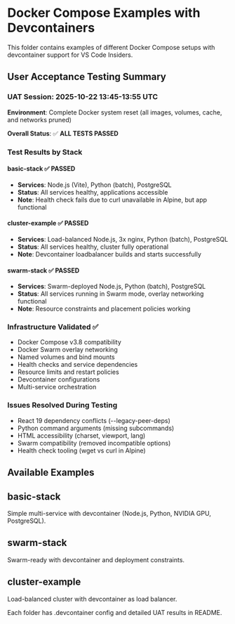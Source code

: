 # Docker Compose Examples with Devcontainers

This folder contains examples of different Docker Compose setups with devcontainer support for VS Code Insiders.

## User Acceptance Testing Summary

### UAT Session: 2025-10-22 13:45-13:55 UTC

**Environment**: Complete Docker system reset (all images, volumes, cache, and networks pruned)

**Overall Status**: ✅ **ALL TESTS PASSED**

### Test Results by Stack

#### basic-stack ✅ PASSED

- **Services**: Node.js (Vite), Python (batch), PostgreSQL
- **Status**: All services healthy, applications accessible
- **Note**: Health check fails due to curl unavailable in Alpine, but app functional

#### cluster-example ✅ PASSED

- **Services**: Load-balanced Node.js, 3x nginx, Python (batch), PostgreSQL
- **Status**: All services healthy, cluster fully operational
- **Note**: Devcontainer loadbalancer builds and starts successfully

#### swarm-stack ✅ PASSED

- **Services**: Swarm-deployed Node.js, Python (batch), PostgreSQL
- **Status**: All services running in Swarm mode, overlay networking functional
- **Note**: Resource constraints and placement policies working

### Infrastructure Validated ✅

- Docker Compose v3.8 compatibility
- Docker Swarm overlay networking
- Named volumes and bind mounts
- Health checks and service dependencies
- Resource limits and restart policies
- Devcontainer configurations
- Multi-service orchestration

### Issues Resolved During Testing

- React 19 dependency conflicts (--legacy-peer-deps)
- Python command arguments (missing subcommands)
- HTML accessibility (charset, viewport, lang)
- Swarm compatibility (removed incompatible options)
- Health check tooling (wget vs curl in Alpine)

## Available Examples

## basic-stack

Simple multi-service with devcontainer (Node.js, Python, NVIDIA GPU, PostgreSQL).

## swarm-stack

Swarm-ready with devcontainer and deployment constraints.

## cluster-example

Load-balanced cluster with devcontainer as load balancer.

Each folder has .devcontainer config and detailed UAT results in README.
